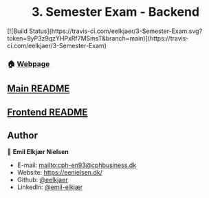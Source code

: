 <h1 align="center">3. Semester Exam - Backend</h1>
<p>
[![Build Status](https://travis-ci.com/eelkjaer/3-Semester-Exam.svg?token=9yP3z9qzYHPxRf7MSmsT&branch=main)](https://travis-ci.com/eelkjaer/3-Semester-Exam)
</p>

### 🏠 [Webpage](https://api.eenielsen.dk/3sem-exam)

## [Main README](../README.md)
## [Frontend README](../frontend/README.md)

## Author

👤 **Emil Elkjær Nielsen**
* E-mail: [mailto:cph-en93@cphbusiness.dk](cph-en93@cphbusiness.dk)
* Website: https://eenielsen.dk/
* Github: [@eelkjaer](https://github.com/eelkjaer)
* LinkedIn: [@emil-elkjær](https://linkedin.com/in/emil-elkjær)